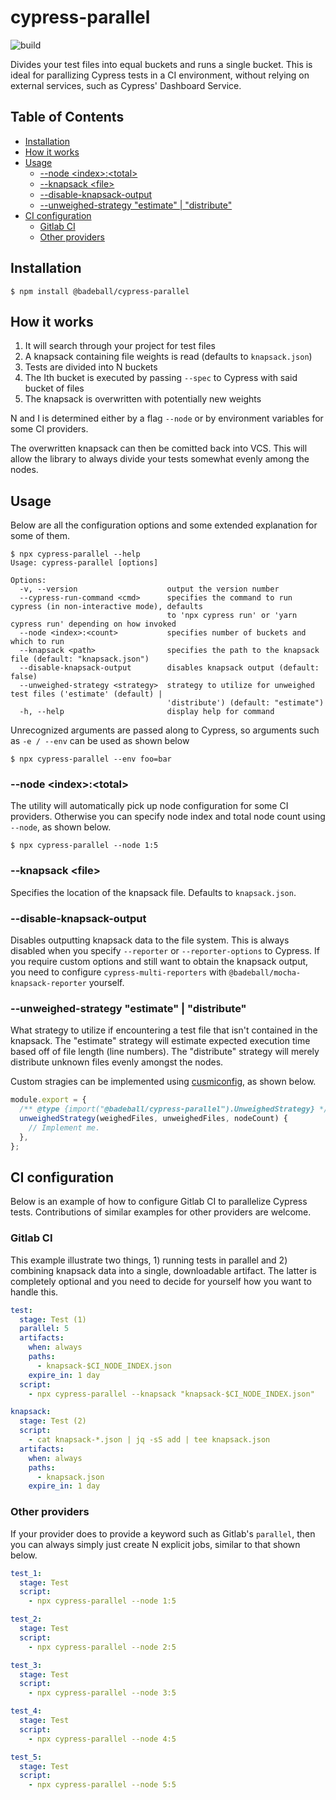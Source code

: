 # cypress-parallel

![build](https://github.com/badeball/cypress-parallel/actions/workflows/build.yml/badge.svg?branch=master)

Divides your test files into equal buckets and runs a single bucket. This is
ideal for parallizing Cypress tests in a CI environment, without relying on
external services, such as Cypress' Dashboard Service.

## Table of Contents

- [Installation](#installation)
- [How it works](#how-it-works)
- [Usage](#usage)
  - [--node \<index>:\<total>](#--node-indextotal)
  - [--knapsack \<file>](#--knapsack-file)
  - [--disable-knapsack-output](#--disable-knapsack-output)
  - [--unweighed-strategy "estimate" | "distribute"](#--unweighed-strategy-estimate--distribute)
- [CI configuration](#ci-configuration)
  - [Gitlab CI](#gitlab-ci)
  - [Other providers](#other-providers)

## Installation

```
$ npm install @badeball/cypress-parallel
```

## How it works

1. It will search through your project for test files
2. A knapsack containing file weights is read (defaults to `knapsack.json`)
3. Tests are divided into N buckets
4. The Ith bucket is executed by passing `--spec` to Cypress with said bucket
   of files
5. The knapsack is overwritten with potentially new weights

N and I is determined either by a flag `--node` or by environment variables for
some CI providers.

The overwritten knapsack can then be comitted back into VCS. This will allow
the library to always divide your tests somewhat evenly among the nodes.

## Usage

Below are all the configuration options and some extended explanation for some of them.

```
$ npx cypress-parallel --help
Usage: cypress-parallel [options]

Options:
  -v, --version                    output the version number
  --cypress-run-command <cmd>      specifies the command to run cypress (in non-interactive mode), defaults
                                   to 'npx cypress run' or 'yarn cypress run' depending on how invoked
  --node <index>:<count>           specifies number of buckets and which to run
  --knapsack <path>                specifies the path to the knapsack file (default: "knapsack.json")
  --disable-knapsack-output        disables knapsack output (default: false)
  --unweighed-strategy <strategy>  strategy to utilize for unweighed test files ('estimate' (default) |
                                   'distribute') (default: "estimate")
  -h, --help                       display help for command
```

Unrecognized arguments are passed along to Cypress, so arguments such as `-e /
--env` can be used as shown below

```
$ npx cypress-parallel --env foo=bar
```

### --node \<index>:\<total>

The utility will automatically pick up node configuration for some CI
providers. Otherwise you can specify node index and total node count using
`--node`, as shown below.

```
$ npx cypress-parallel --node 1:5
```

### --knapsack \<file>

Specifies the location of the knapsack file. Defaults to `knapsack.json`.

### --disable-knapsack-output

Disables outputting knapsack data to the file system. This is always disabled
when you specify `--reporter` or `--reporter-options` to Cypress. If you
require custom options and still want to obtain the knapsack output, you need
to configure `cypress-multi-reporters` with `@badeball/mocha-knapsack-reporter`
yourself.

### --unweighed-strategy "estimate" | "distribute"

What strategy to utilize if encountering a test file that isn't contained in
the knapsack. The "estimate" strategy will estimate expected execution time
based off of file length (line numbers).  The "distribute" strategy will merely
distribute unknown files evenly amongst the nodes.

Custom stragies can be implemented using [cusmiconfig][cusmiconfig], as shown below.

```js
module.export = {
  /** @type {import("@badeball/cypress-parallel").UnweighedStrategy} */
  unweighedStrategy(weighedFiles, unweighedFiles, nodeCount) {
    // Implement me.
  },
};
```

[cusmiconfig]: https://github.com/davidtheclark/cosmiconfig

## CI configuration

Below is an example of how to configure Gitlab CI to parallelize Cypress tests.
Contributions of similar examples for other providers are welcome.

### Gitlab CI

This example illustrate two things, 1) running tests in parallel and 2)
combining knapsack data into a single, downloadable artifact. The latter is
completely optional and you need to decide for yourself how you want to handle
this.

```yaml
test:
  stage: Test (1)
  parallel: 5
  artifacts:
    when: always
    paths:
      - knapsack-$CI_NODE_INDEX.json
    expire_in: 1 day
  script:
    - npx cypress-parallel --knapsack "knapsack-$CI_NODE_INDEX.json"

knapsack:
  stage: Test (2)
  script:
    - cat knapsack-*.json | jq -sS add | tee knapsack.json
  artifacts:
    when: always
    paths:
      - knapsack.json
    expire_in: 1 day
```

### Other providers

If your provider does to provide a keyword such as Gitlab's `parallel`, then you can always simply
just create N explicit jobs, similar to that shown below.

```yaml
test_1:
  stage: Test
  script:
    - npx cypress-parallel --node 1:5

test_2:
  stage: Test
  script:
    - npx cypress-parallel --node 2:5

test_3:
  stage: Test
  script:
    - npx cypress-parallel --node 3:5

test_4:
  stage: Test
  script:
    - npx cypress-parallel --node 4:5

test_5:
  stage: Test
  script:
    - npx cypress-parallel --node 5:5
```
